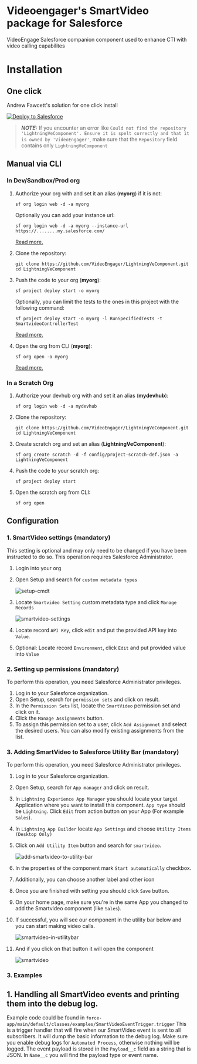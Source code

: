 # Videoengager's SmartVideo package for Salesforce

VideoEngage Salesforce companion component used to enhance CTI with video calling capabilites

# Installation

## One click
Andrew Fawcett's solution for one click install

<a href="https://githubsfdeploy.herokuapp.com?ref=main">
  <img alt="Deploy to Salesforce"
       src="https://raw.githubusercontent.com/afawcett/githubsfdeploy/master/deploy.png">
</a>

> **_NOTE:_** If you encounter an error like `Could not find the repository 'LightningVeComponent'. Ensure it is spelt correctly and that it is owned by 'VideoEngager'`, make sure that the `Repository` field contains only `LightningVeComponent`

## Manual via CLI

### In Dev/Sandbox/Prod org

1. Authorize your org with and set it an alias (**myorg**) if it is not:
    ```
    sf org login web -d -a myorg
    ```

    Optionally you can add your instance url:

    ```
    sf org login web -d -a myorg --instance-url https://........my.salesforce.com/
    ```

    [Read more.](https://developer.salesforce.com/docs/atlas.en-us.sfdx_dev.meta/sfdx_dev/sfdx_dev_auth_web_flow.htm)

1. Clone the repository:

    ```
    git clone https://github.com/VideoEngager/LightningVeComponent.git
    cd LightningVeComponent
    ```
1. Push the code to your org (**myorg**):

    ```
    sf project deploy start -o myorg
    ```

    Optionally, you can limit the tests to the ones in this project with the following command:

    ```
    sf project deploy start -o myorg -l RunSpecifiedTests -t SmartvideoControllerTest
    ```

    [Read more.](https://developer.salesforce.com/docs/atlas.en-us.254.0.sfdx_cli_reference.meta/sfdx_cli_reference/cli_reference_project_commands_unified.htm#cli_reference_project_deploy_start_unified)

1. Open the org from CLI (**myorg**):

    ```
    sf org open -o myorg
    ```
    [Read more.](https://developer.salesforce.com/docs/atlas.en-us.254.0.sfdx_cli_reference.meta/sfdx_cli_reference/cli_reference_org_commands_unified.htm#cli_reference_org_open_unified)
### In a Scratch Org

1. Authorize your devhub org with and set it an alias (**mydevhub**):

    ```
    sf org login web -d -a mydevhub
    ```

1. Clone the repository:

    ```
    git clone https://github.com/VideoEngager/LightningVeComponent.git
    cd LightningVeComponent
    ```

1. Create scratch org and set an alias (**LightningVeComponent**):

    ```
    sf org create scratch -d -f config/project-scratch-def.json -a LightningVeComponent
    ```

1. Push the code to your scratch org:

    ```
    sf project deploy start
    ```

1. Open the scratch org from CLI:

    ```
    sf org open
    ```

## Configuration

### 1. SmartVideo settings (mandatory)

This setting is optional and may only need to be changed if you have been instructed to do so. This operation requires Salesforce Administrator.

1. Login into your org
1. Open Setup and search for `custom metadata types`

   ![setup-cmdt](assets/setup-cmdt-nav.png)
1. Locate `Smartvideo Setting` custom metadata type and click `Manage Records`

   ![smartvideo-settings](assets/smartvideo-cmdt.png)
1. Locate record `API Key`, click `edit` and put the provided API key into `Value`.
1. Optional: Locate record `Environment`, click `Edit` and put provided value into `Value`

### 2. Setting up permissions (mandatory)

To perform this operation, you need Salesforce Administrator privileges.

1. Log in to your Salesforce organization.
1. Open Setup, search for `permission sets` and click on result.
1. In the `Permission Sets` list, locate the `SmartVideo` permission set and click on it.
1. Click the `Manage Assignments` button.
1. To assign this permission set to a user, click `Add Assignmnet` and select the desired users. You can also modify existing assignments from the list.

### 3. Adding SmartVideo to Salesforce Utility Bar (mandatory)

To perform this operation, you need Salesforce Administrator privileges.

1. Log in to your Salesforce organization.
1. Open Setup, search for `App manager` and click on result.
1. In `Lightning Experience App Manager` you should locate your target Application where you want to install this component. `App type` should be `Lightning`. Click `Edit` from action button on your App (For example `Sales`).
1. In `Lightning App Builder` locate `App Settings` and choose `Utility Items (Desktop Only)`
1. Click on `Add Utility Item` button and search for `smartvideo`.
  
    ![add-smartvideo-to-utility-bar](assets/search-add-smartvideo-to-utilitybar.png)

1. In the properties of the component mark `Start automatically` checkbox.
1. Additionally, you can choose another label and other icon
1. Once you are finished with setting you should click `Save` button.
1. On your home page, make sure you're in the same App you changed to add the Smartvideo component (like `Sales`).
1. If successful, you will see our component in the utility bar below and you can start making video calls.
  
    ![smartvideo-in-utilitybar](assets/smartvideo-component-in-utilitybar.png)

1. And if you click on that button it will open the component
    
    ![smartvideo](assets/smartvideo.png)

### 3. Examples

## 1. Handling all SmartVideo events and printing them into the debug log.

Example code could be found in `force-app/main/default/classes/examples/SmartVideoEventTrigger.trigger`
This is a trigger handler that will fire when our SmartVideo event is sent to all subscribers.
It will dump the basic information to the debug log.
Make sure you enable debug logs for `Automated Process`, otherwise nothing will be logged.
The event payload is stored in the `Payload__c` field as a string that is JSON.
In `Name__c` you will find the payload type or event name.

